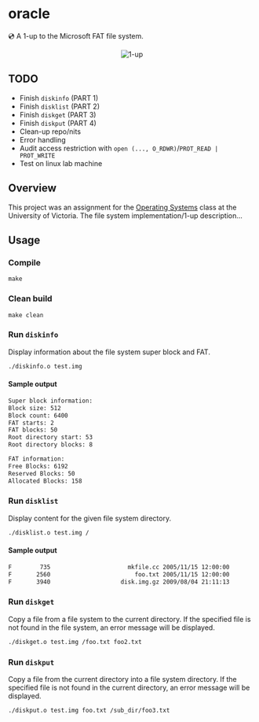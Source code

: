 # oracle
:cd: A 1-up to the Microsoft FAT file system.<br />
<p align="center">
  <img alt="1-up" src="https://user-images.githubusercontent.com/16131737/37385328-c42681cc-2710-11e8-8213-13ce1aa3aafd.gif" />
</p>

## TODO
+ Finish `diskinfo` (PART 1)
+ Finish `disklist` (PART 2)
+ Finish `diskget` (PART 3)
+ Finish `diskput` (PART 4)
+ Clean-up repo/nits
+ Error handling
+ Audit access restriction with `open (..., O_RDWR)`/`PROT_READ | PROT_WRITE`
+ Test on linux lab machine

## Overview
This project was an assignment for the [Operating Systems](https://github.com/williamgrosset/oracle/blob/master/csc360_p3.pdf) class at the University of Victoria. The file system implementation/1-up description...

## Usage
### Compile
```
make
```

### Clean build
```
make clean
```

### Run `diskinfo`
Display information about the file system super block and FAT.
```bash
./diskinfo.o test.img
```
#### Sample output
```bash
Super block information:
Block size: 512
Block count: 6400
FAT starts: 2
FAT blocks: 50
Root directory start: 53
Root directory blocks: 8

FAT information:
Free Blocks: 6192
Reserved Blocks: 50
Allocated Blocks: 158
```

### Run `disklist`
Display content for the given file system directory.
```bash
./disklist.o test.img /
```
#### Sample output
```bash
F        735                      mkfile.cc 2005/11/15 12:00:00
F       2560                        foo.txt 2005/11/15 12:00:00
F       3940                    disk.img.gz 2009/08/04 21:11:13
```

### Run `diskget`
Copy a file from a file system to the current directory. If the specified file is not found in the file system, an error message will be displayed.
```bash
./diskget.o test.img /foo.txt foo2.txt
```

### Run `diskput`
Copy a file from the current directory into a file system directory. If the specified file is not found in the current directory, an error message will be displayed.
```bash
./diskput.o test.img foo.txt /sub_dir/foo3.txt 
```
